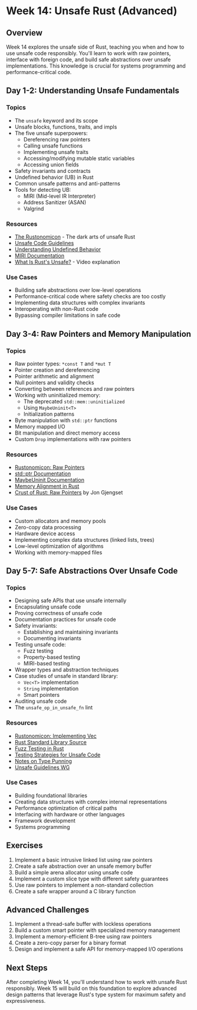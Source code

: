 # Week 14: Unsafe Rust (Advanced)

## Overview

Week 14 explores the unsafe side of Rust, teaching you when and how to use unsafe code responsibly. You'll learn to work with raw pointers, interface with foreign code, and build safe abstractions over unsafe implementations. This knowledge is crucial for systems programming and performance-critical code.

## Day 1-2: Understanding Unsafe Fundamentals

### Topics

- The `unsafe` keyword and its scope
- Unsafe blocks, functions, traits, and impls
- The five unsafe superpowers:
  - Dereferencing raw pointers
  - Calling unsafe functions
  - Implementing unsafe traits
  - Accessing/modifying mutable static variables
  - Accessing union fields
- Safety invariants and contracts
- Undefined behavior (UB) in Rust
- Common unsafe patterns and anti-patterns
- Tools for detecting UB:
  - MIRI (Mid-level IR Interpreter)
  - Address Sanitizer (ASAN)
  - Valgrind

### Resources

- [The Rustonomicon](https://doc.rust-lang.org/nomicon/) - The dark arts of unsafe Rust
- [Unsafe Code Guidelines](https://rust-lang.github.io/unsafe-code-guidelines/)
- [Understanding Undefined Behavior](https://www.ralfj.de/blog/2019/07/14/uninit.html)
- [MIRI Documentation](https://github.com/rust-lang/miri)
- [What Is Rust's Unsafe?](https://www.youtube.com/watch?v=QAz-maaH0KM) - Video explanation

### Use Cases

- Building safe abstractions over low-level operations
- Performance-critical code where safety checks are too costly
- Implementing data structures with complex invariants
- Interoperating with non-Rust code
- Bypassing compiler limitations in safe code

## Day 3-4: Raw Pointers and Memory Manipulation

### Topics

- Raw pointer types: `*const T` and `*mut T`
- Pointer creation and dereferencing
- Pointer arithmetic and alignment
- Null pointers and validity checks
- Converting between references and raw pointers
- Working with uninitialized memory:
  - The deprecated `std::mem::uninitialized`
  - Using `MaybeUninit<T>`
  - Initialization patterns
- Byte manipulation with `std::ptr` functions
- Memory mapped I/O
- Bit manipulation and direct memory access
- Custom `Drop` implementations with raw pointers

### Resources

- [Rustonomicon: Raw Pointers](https://doc.rust-lang.org/nomicon/raw-pointers.html)
- [std::ptr Documentation](https://doc.rust-lang.org/std/ptr/index.html)
- [MaybeUninit Documentation](https://doc.rust-lang.org/std/mem/union.MaybeUninit.html)
- [Memory Alignment in Rust](https://doc.rust-lang.org/std/mem/fn.align_of.html)
- [Crust of Rust: Raw Pointers](https://www.youtube.com/watch?v=q6paRBbLgNw) by Jon Gjengset

### Use Cases

- Custom allocators and memory pools
- Zero-copy data processing
- Hardware device access
- Implementing complex data structures (linked lists, trees)
- Low-level optimization of algorithms
- Working with memory-mapped files

## Day 5-7: Safe Abstractions Over Unsafe Code

### Topics

- Designing safe APIs that use unsafe internally
- Encapsulating unsafe code
- Proving correctness of unsafe code
- Documentation practices for unsafe code
- Safety invariants:
  - Establishing and maintaining invariants
  - Documenting invariants
- Testing unsafe code:
  - Fuzz testing
  - Property-based testing
  - MIRI-based testing
- Wrapper types and abstraction techniques
- Case studies of unsafe in standard library:
  - `Vec<T>` implementation
  - `String` implementation
  - Smart pointers
- Auditing unsafe code
- The `unsafe_op_in_unsafe_fn` lint

### Resources

- [Rustonomicon: Implementing Vec](https://doc.rust-lang.org/nomicon/vec-layout.html)
- [Rust Standard Library Source](https://github.com/rust-lang/rust/tree/master/library)
- [Fuzz Testing in Rust](https://rust-fuzz.github.io/book/)
- [Testing Strategies for Unsafe Code](https://blog.regehr.org/archives/1687)
- [Notes on Type Punning](https://gankra.github.io/blah/rust-layouts-and-abis/)
- [Unsafe Guidelines WG](https://github.com/rust-lang/unsafe-code-guidelines)

### Use Cases

- Building foundational libraries
- Creating data structures with complex internal representations
- Performance optimization of critical paths
- Interfacing with hardware or other languages
- Framework development
- Systems programming

## Exercises

1. Implement a basic intrusive linked list using raw pointers
2. Create a safe abstraction over an unsafe memory buffer
3. Build a simple arena allocator using unsafe code
4. Implement a custom slice type with different safety guarantees
5. Use raw pointers to implement a non-standard collection
6. Create a safe wrapper around a C library function

## Advanced Challenges

1. Implement a thread-safe buffer with lockless operations
2. Build a custom smart pointer with specialized memory management
3. Implement a memory-efficient B-tree using raw pointers
4. Create a zero-copy parser for a binary format
5. Design and implement a safe API for memory-mapped I/O operations

## Next Steps

After completing Week 14, you'll understand how to work with unsafe Rust responsibly. Week 15 will build on this foundation to explore advanced design patterns that leverage Rust's type system for maximum safety and expressiveness.
